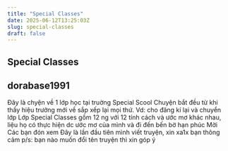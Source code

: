 ```yaml
---
title: "Special Classes"
date: 2025-06-12T13:25:03Z
slug: special-classes
draft: false
---
```


## Special Classes

## dorabase1991

Đây là chyện về 1 lớp học tại truờng Special Scool
Chuyện bắt đều từ khi thầy hiệu trưởng mới về sắp xếp lại mọi thứ. Vd: cho đăng kí lại và chuyển lớp
Lớp  Special Classes gồm 12 ng với 12 tính cách và ước mơ khác nhau, liệu họ có thực hiện dc ước mơ của mình và đi đến bến bờ hạn phúc
Mời Các bạn đón xem
Đây là lần đầu tiên mình viết truyện, xin xa1x bạn thông cảm
p/s: bạn nào muốn đổi tên truyện thì xin góp ý